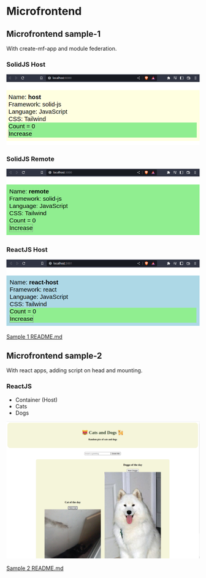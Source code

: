 # Microfrontend

## Microfrontend sample-1

With create-mf-app and module federation.

### SolidJS Host
<img src="./sample-1/host.png" alt="SolidJS Host" />

### SolidJS Remote
<img src="./sample-1/remote.png" alt="SolidJS Remote" />

### ReactJS Host
<img src="./sample-1/react-host.png" alt="ReactJS Host" />

[Sample 1 README.md](./sample-1/README.md)

## Microfrontend sample-2

With react apps, adding script on head and mounting.

### ReactJS 

- Container (Host)
- Cats
- Dogs

<img src="./sample-2/micro-frontend-cats-dogs.png" alt="Cats and Dogs Microfrontend" />

[Sample 2 README.md](./sample-2/README.md)